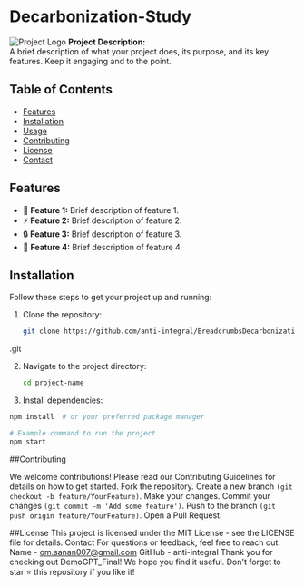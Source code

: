 # Decarbonization-Study


![Project Logo](link-to-your-logo.png) 
**Project Description:**  
A brief description of what your project does, its purpose, and its key features. Keep it engaging and to the point.

## Table of Contents

- [Features](#features)
- [Installation](#installation)
- [Usage](#usage)
- [Contributing](#contributing)
- [License](#license)
- [Contact](#contact)

## Features

- 🚀 **Feature 1:** Brief description of feature 1.
- ⚡ **Feature 2:** Brief description of feature 2.
- 🔒 **Feature 3:** Brief description of feature 3.
- 🌟 **Feature 4:** Brief description of feature 4.

## Installation

Follow these steps to get your project up and running:

1. Clone the repository:
   ```bash
   git clone https://github.com/anti-integral/BreadcrumbsDecarbonization-Study
.git

2. Navigate to the project directory:

    ```bash
   cd project-name

4. Install dependencies:
```bash
npm install  # or your preferred package manager

# Example command to run the project
npm start
```

##Contributing

We welcome contributions! Please read our Contributing Guidelines for details on how to get started.
Fork the repository.
Create a new branch `(git checkout -b feature/YourFeature)`.
Make your changes.
Commit your changes `(git commit -m 'Add some feature')`.
Push to the branch `(git push origin feature/YourFeature)`.
Open a Pull Request.


##License
This project is licensed under the MIT License - see the LICENSE file for details.
Contact
For questions or feedback, feel free to reach out:
Name - om.sanan007@gmail.com
GitHub - anti-integral
Thank you for checking out DemoGPT_Final! We hope you find it useful. Don't forget to star ⭐ this repository if you like it!
